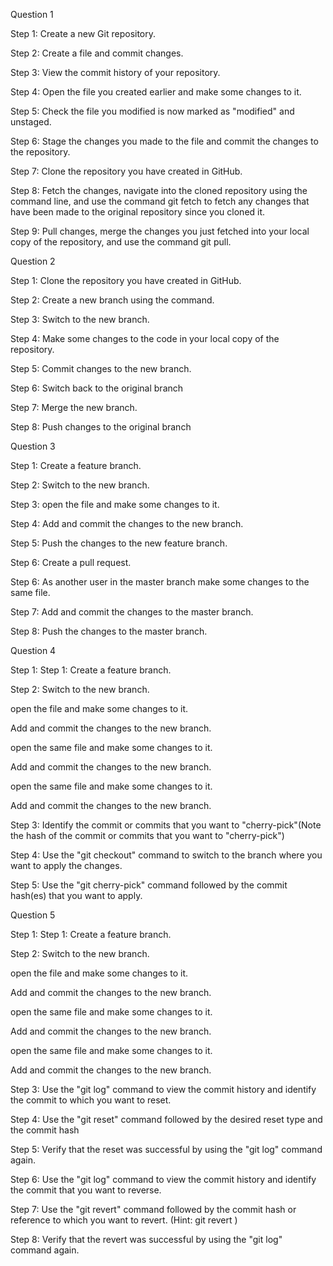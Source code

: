Question 1  

Step 1: Create a new Git repository. 

Step 2: Create a file and commit changes. 

Step 3: View the commit history of your repository. 

Step 4: Open the file you created earlier and make some changes to it.  

Step 5: Check the file you modified is now marked as "modified" and unstaged.  


Step 6: Stage the changes you made to the file and commit the changes to the repository. 

Step 7: Clone the repository you have created in GitHub. 

Step 8: Fetch the changes, navigate into the cloned repository using the command line, and use the command git fetch to fetch any changes that have been made to the original repository since you cloned it. 

Step 9: Pull changes, merge the changes you just fetched into your local copy of the repository, and use the command git pull. 

 

Question 2 

Step 1: Clone the repository you have created in GitHub. 

Step 2: Create a new branch using the command. 

Step 3: Switch to the new branch. 

Step 4: Make some changes to the code in your local copy of the repository. 

Step 5: Commit changes to the new branch. 

Step 6: Switch back to the original branch 

Step 7: Merge the new branch. 

Step 8: Push changes to the original branch 

 

 

Question 3 

Step 1: Create a feature branch. 

Step 2: Switch to the new branch. 

Step 3: open the file and make some changes to it. 

Step 4: Add and commit the changes to the new branch. 

Step 5: Push the changes to the new feature branch. 

Step 6: Create a pull request. 

Step 6: As another user in the master branch make some changes to the same file. 

Step 7: Add and commit the changes to the master branch. 

Step 8: Push the changes to the master branch. 





 

Question 4 

Step 1: Step 1: Create a feature branch. 

 

Step 2: Switch to the new branch. 

open the file and make some changes to it. 

Add and commit the changes to the new branch. 

open the same file and make some changes to it. 

Add and commit the changes to the new branch. 

open the same file and make some changes to it. 

Add and commit the changes to the new branch. 

Step 3: Identify the commit or commits that you want to "cherry-pick"(Note the hash of the commit or commits that you want to "cherry-pick") 

Step 4: Use the "git checkout" command to switch to the branch where you want to apply the changes. 

Step 5: Use the "git cherry-pick" command followed by the commit hash(es) that you want to apply. 

 

Question 5 

Step 1: Step 1: Create a feature branch. 

Step 2: Switch to the new branch. 

open the file and make some changes to it. 

Add and commit the changes to the new branch. 

open the same file and make some changes to it. 

Add and commit the changes to the new branch. 

open the same file and make some changes to it. 

Add and commit the changes to the new branch. 

Step 3: Use the "git log" command to view the commit history and identify the commit to which you want to reset. 

Step 4: Use the "git reset" command followed by the desired reset type and the commit hash 

Step 5: Verify that the reset was successful by using the "git log" command again.  

Step 6: Use the "git log" command to view the commit history and identify the commit that you want to reverse. 

Step 7: Use the "git revert" command followed by the commit hash or reference to which you want to revert. (Hint: git revert <commit hash>) 

Step 8: Verify that the revert was successful by using the "git log" command again. 


